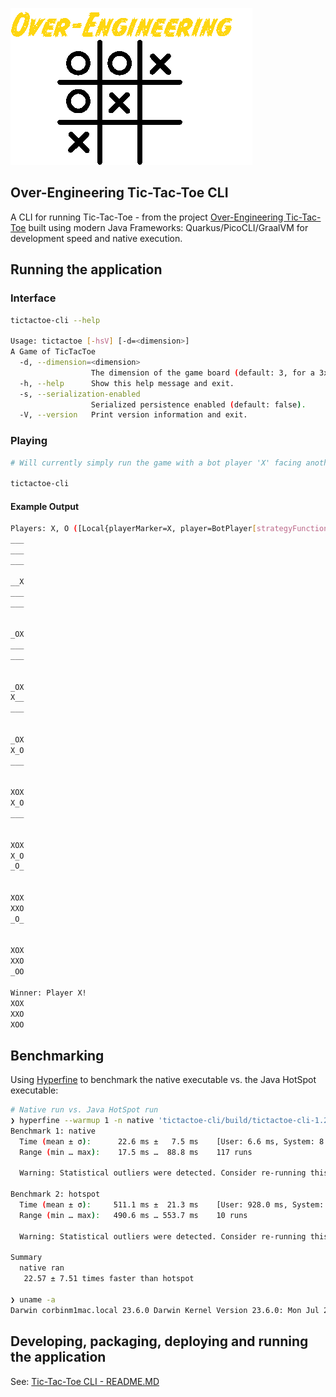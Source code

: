 ![Over-Engineering TicTacToe](oe-tictactoe.png)

Over-Engineering Tic-Tac-Toe CLI
---

A CLI for running Tic-Tac-Toe - from the project [Over-Engineering Tic-Tac-Toe](https://github.com/briancorbinxyz/overengineering-tictactoe) built using modern Java Frameworks: Quarkus/PicoCLI/GraalVM for development speed and native execution.

## Running the application

### Interface
```bash
tictactoe-cli --help

Usage: tictactoe [-hsV] [-d=<dimension>]
A Game of TicTacToe
  -d, --dimension=<dimension>
                  The dimension of the game board (default: 3, for a 3x3 board).
  -h, --help      Show this help message and exit.
  -s, --serialization-enabled
                  Serialized persistence enabled (default: false).
  -V, --version   Print version information and exit.
```

### Playing
```bash
# Will currently simply run the game with a bot player 'X' facing another bot player 'O'.

tictactoe-cli
```

#### Example Output
```bash
Players: X, O ([Local{playerMarker=X, player=BotPlayer[strategyFunction=org.xxdc.oss.example.bot.BotStrategy$$Lambda/0x000001fe013d3c68@4e7afe5a]}, Local{playerMarker=O, player=BotPlayer[strategyFunction=org.xxdc.oss.example.bot.BotStrategy$$Lambda/0x000001fe013d3c68@4e7afe5a]}])- TicTacToeClient/1.0 [Local (X:BotPlayer)] (IP: 127.0.0.1; Host: corbinm1mac.local; Java: 23; OS: Mac OS X 14.6.1)                             - TicTacToeClient/1.0 [Local (O:BotPlayer)] (IP: 127.0.0.1; Host: corbinm1mac.local; Java: 23; OS: Mac OS X 14.6.1)
___
___
___

__X
___
___


_OX
___
___


_OX
X__
___


_OX
X_O
___


XOX
X_O
___


XOX
X_O
_O_


XOX
XXO
_O_


XOX
XXO
_OO

Winner: Player X!
XOX
XXO
XOO
```

## Benchmarking

Using [Hyperfine](https://github.com/sharkdp/hyperfine) to benchmark the native executable vs. the Java HotSpot executable:

```bash
# Native run vs. Java HotSpot run
❯ hyperfine --warmup 1 -n native 'tictactoe-cli/build/tictactoe-cli-1.2.1-SNAPSHOT-runner' -n hotspot 'java -jar tictactoe-cli/build/quarkus-app/quarkus-run.jar'
Benchmark 1: native
  Time (mean ± σ):      22.6 ms ±   7.5 ms    [User: 6.6 ms, System: 8.9 ms]
  Range (min … max):    17.5 ms …  88.8 ms    117 runs
 
  Warning: Statistical outliers were detected. Consider re-running this benchmark on a quiet system without any interferences from other programs. It might help to use the '--warmup' or '--prepare' options.
 
Benchmark 2: hotspot
  Time (mean ± σ):     511.1 ms ±  21.3 ms    [User: 928.0 ms, System: 99.1 ms]
  Range (min … max):   490.6 ms … 553.7 ms    10 runs
 
  Warning: Statistical outliers were detected. Consider re-running this benchmark on a quiet system without any interferences from other programs. It might help to use the '--warmup' or '--prepare' options.
 
Summary
  native ran
   22.57 ± 7.51 times faster than hotspot

❯ uname -a
Darwin corbinm1mac.local 23.6.0 Darwin Kernel Version 23.6.0: Mon Jul 29 21:14:30 PDT 2024; root:xnu-10063.141.2~1/RELEASE_ARM64_T6000 arm64
```

## Developing, packaging, deploying and running the application

See: [Tic-Tac-Toe CLI - README.MD](tictactoe-cli/README.MD)
